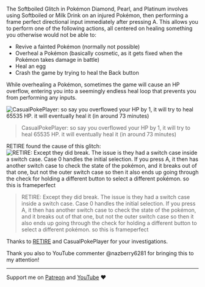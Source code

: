 The Softboiled Glitch in Pokémon Diamond, Pearl, and Platinum involves using Softboiled or Milk Drink on an injured Pokémon, then performing a frame perfect directional input immediately after pressing A. This allows you to perform one of the following actions, all centered on healing something you otherwise would not be able to:

- Revive a fainted Pokémon (normally not possible)
- Overheal a Pokémon (basically cosmetic, as it gets fixed when the Pokémon takes damage in battle)
- Heal an egg
- Crash the game by trying to heal the Back button

While overhealing a Pokémon, sometimes the game will cause an HP overflow, entering you into a seemingly endless heal loop that prevents you from performing any inputs.

![CasualPokePlayer: so say you overflowed your HP by 1, it will try to heal 65535 HP. it will eventually heal it (in around 73 minutes)](https://publish-01.obsidian.md/access/7487b06ae9fdb09362ba4a44119d13a7/overflow.png)
> CasualPokePlayer: so say you overflowed your HP by 1, it will try to heal 65535 HP. it will eventually heal it (in around 73 minutes)

RETIRE found the cause of this glitch:
![RETIRE: Except they did break. The issue is they had a switch case inside a switch case. Case 0 handles the initial selection. If you press A, it then has another switch case to check the state of the pokémon, and it breaks out of that one, but not the outer switch case so then it also ends up going through the check for holding a different button to select a different pokémon. so this is frameperfect](https://publish-01.obsidian.md/access/7487b06ae9fdb09362ba4a44119d13a7/softboiled-explanation.png)
> RETIRE: Except they did break. The issue is they had a switch case inside a switch case. Case 0 handles the initial selection. If you press A, it then has another switch case to check the state of the pokémon, and it breaks out of that one, but not the outer switch case so then it also ends up going through the check for holding a different button to select a different pokémon. so this is frameperfect

Thanks to [RETIRE](https://twitter.com/RETIREglitch) and CasualPokePlayer for your investigations.

Thank you also to YouTube commenter @nazberry6281 for bringing this to my attention!

---

Support me on [Patreon](https://www.patreon.com/c/Etchy) and [YouTube](https://youtube.com/etch) ❤️
